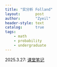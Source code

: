 ```yaml
---
title: "实分析 Folland"
layout:       post
author:       "Zyeil"
header-style: text
catalog:      true
tags:
    - math
    - probability
    - undergraduate
---
```


2025.3.27: [课堂笔记](https://drive.google.com/file/d/1bfPUeDLD-fBz2gA1jrlxA1o0saSlv-ce/view?usp=sharing)
